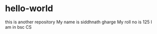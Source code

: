# hello-world
this is another repository
My name is siddhnath gharge 
My roll no is 125
I am in bsc CS
